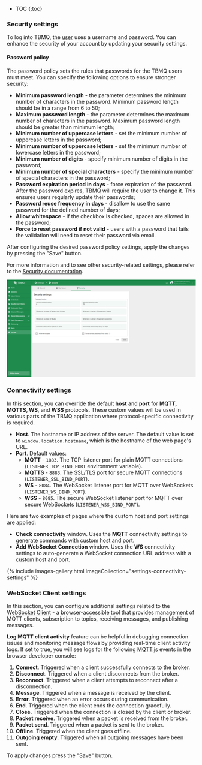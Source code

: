 
* TOC
{:toc}

### Security settings

To log into TBMQ, the [user](/docs/mqtt-broker/user-guide/ui/users/) uses a username and password. You can enhance the security of your account by updating your security settings.

#### Password policy

The password policy sets the rules that passwords for the TBMQ users must meet. You can specify the following options to ensure stronger security:
- **Minimum password length** - the parameter determines the minimum number of characters in the password. Minimum password length should be in a range from 6 to 50;
- **Maximum password length** - the parameter determines the maximum number of characters in the password. Maximum password length should be greater than minimum length;
- **Minimum number of uppercase letters** - set the minimum number of uppercase letters in the password;
- **Minimum number of uppercase letters** - set the minimum number of lowercase letters in the password;
- **Minimum number of digits** - specify minimum number of digits in the password;
- **Minimum number of special characters** - specify the minimum number of special characters in the password;
- **Password expiration period in days** - force expiration of the password. After the password expires, TBMQ will require the user to change it. This ensures users regularly update their passwords;
- **Password reuse frequency in days** - disallow to use the same password for the defined number of days;
- **Allow whitespace** - if the checkbox is checked, spaces are allowed in the password;
- **Force to reset password if not valid** - users with a password that fails the validation will need to reset their password via email.

After configuring the desired password policy settings, apply the changes by pressing the "Save" button.

For more information and to see other security-related settings, please refer to the [Security documentation](/docs/mqtt-broker/security/).

![image](/images/mqtt-broker/user-guide/ui/settings-password-policy.png)

### Connectivity settings

In this section, you can override the default **host** and **port** for **MQTT, MQTTS, WS**, and **WSS** protocols.
These custom values will be used in various parts of the TBMQ application where protocol-specific connectivity is required.

* **Host**. The hostname or IP address of the server. The default value is set to `window.location.hostname`, which is the hostname of the web page's URL.
* **Port**. Default values:
  * **MQTT** - `1883`. The TCP listener port for plain MQTT connections (`LISTENER_TCP_BIND_PORT` environment variable).
  * **MQTTS** - `8883`. The SSL/TLS port for secure MQTT connections (`LISTENER_SSL_BIND_PORT`).
  * **WS** - `8084`. The WebSocket listener port for MQTT over WebSockets (`LISTENER_WS_BIND_PORT`).
  * **WSS** - `8085`. The secure WebSocket listener port for MQTT over secure WebSockets (`LISTENER_WSS_BIND_PORT`).

Here are two examples of pages where the custom host and port settings are applied:
* **Check connectivity** window. Uses the **MQTT** connectivity settings to generate commands with custom host and port.
* **Add WebSocket Connection** window. Uses the **WS** connectivity settings to auto-generate a WebSocket connection URL address with a custom host and port.

{% include images-gallery.html imageCollection="settings-connectivity-settings" %}

### WebSocket Client settings

In this section, you can configure additional settings related to the [WebSocket Client](/docs/mqtt-broker/user-guide/ui/websocket-client/) - a browser-accessible tool that provides management of MQTT clients, subscription to topics, receiving messages, and publishing messages.

**Log MQTT client activity** feature can be helpful in debugging connection issues and monitoring message flows by providing real-time client activity logs. 
If set to true, you will see logs for the following [MQTT.js](https://github.com/mqttjs/MQTT.js) events in the browser developer console:
  1. **Connect**. Triggered when a client successfully connects to the broker.
  2. **Disconnect**. Triggered when a client disconnects from the broker.
  3. **Reconnect**. Triggered when a client attempts to reconnect after a disconnection.
  4. **Message**. Triggered when a message is received by the client.
  5. **Error**. Triggered when an error occurs during communication.
  6. **End**. Triggered when the client ends the connection gracefully.
  7. **Close**. Triggered when the connection is closed by the client or broker.
  8. **Packet receive**. Triggered when a packet is received from the broker.
  9. **Packet send**. Triggered when a packet is sent to the broker.
  10. **Offline**. Triggered when the client goes offline.
  11. **Outgoing empty**. Triggered when all outgoing messages have been sent.

To apply changes press the "Save" button.
